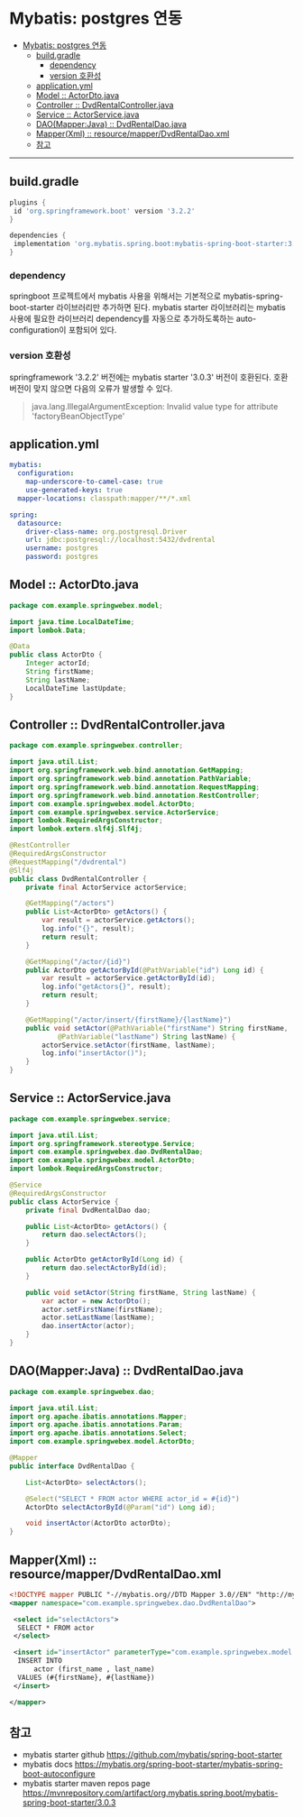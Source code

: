 # Mybatis: postgres 연동

- [Mybatis: postgres 연동](#mybatis-postgres-연동)
  - [build.gradle](#buildgradle)
    - [dependency](#dependency)
    - [version 호환성](#version-호환성)
  - [application.yml](#applicationyml)
  - [Model :: ActorDto.java](#model--actordtojava)
  - [Controller :: DvdRentalController.java](#controller--dvdrentalcontrollerjava)
  - [Service :: ActorService.java](#service--actorservicejava)
  - [DAO(Mapper:Java) :: DvdRentalDao.java](#daomapperjava--dvdrentaldaojava)
  - [Mapper(Xml) :: resource/mapper/DvdRentalDao.xml](#mapperxml--resourcemapperdvdrentaldaoxml)
  - [참고](#참고)

---

## build.gradle

```gradle
plugins {
 id 'org.springframework.boot' version '3.2.2'
}

dependencies {
 implementation 'org.mybatis.spring.boot:mybatis-spring-boot-starter:3.0.3'
}
```

### dependency

springboot 프로젝트에서 mybatis 사용을 위해서는 기본적으로 mybatis-spring-boot-starter 라이브러리만 추가하면 된다.
mybatis starter 라이브러리는 mybatis 사용에 필요한 라이브러리 dependency를 자동으로 추가하도록하는 auto-configuration이 포함되어 있다.

### version 호환성

springframework '3.2.2' 버전에는 mybatis starter '3.0.3' 버전이 호환된다.
호환 버전이 맞지 않으면 다음의 오류가 발생할 수 있다.
> java.lang.IllegalArgumentException: Invalid value type for attribute 'factoryBeanObjectType'

## application.yml

```yml
mybatis:
  configuration:
    map-underscore-to-camel-case: true
    use-generated-keys: true
  mapper-locations: classpath:mapper/**/*.xml

spring:
  datasource:
    driver-class-name: org.postgresql.Driver
    url: jdbc:postgresql://localhost:5432/dvdrental
    username: postgres
    password: postgres
```

## Model :: ActorDto.java

```java
package com.example.springwebex.model;

import java.time.LocalDateTime;
import lombok.Data;

@Data
public class ActorDto {
    Integer actorId;
    String firstName;
    String lastName;
    LocalDateTime lastUpdate;
}
```

## Controller :: DvdRentalController.java

```java
package com.example.springwebex.controller;

import java.util.List;
import org.springframework.web.bind.annotation.GetMapping;
import org.springframework.web.bind.annotation.PathVariable;
import org.springframework.web.bind.annotation.RequestMapping;
import org.springframework.web.bind.annotation.RestController;
import com.example.springwebex.model.ActorDto;
import com.example.springwebex.service.ActorService;
import lombok.RequiredArgsConstructor;
import lombok.extern.slf4j.Slf4j;

@RestController
@RequiredArgsConstructor
@RequestMapping("/dvdrental")
@Slf4j
public class DvdRentalController {
    private final ActorService actorService;

    @GetMapping("/actors")
    public List<ActorDto> getActors() {
        var result = actorService.getActors();
        log.info("{}", result);
        return result;
    }

    @GetMapping("/actor/{id}")
    public ActorDto getActorById(@PathVariable("id") Long id) {
        var result = actorService.getActorById(id);
        log.info("getActors{}", result);
        return result;
    }

    @GetMapping("/actor/insert/{firstName}/{lastName}")
    public void setActor(@PathVariable("firstName") String firstName,
            @PathVariable("lastName") String lastName) {
        actorService.setActor(firstName, lastName);
        log.info("insertActor()");
    }
}
```

## Service :: ActorService.java

```java
package com.example.springwebex.service;

import java.util.List;
import org.springframework.stereotype.Service;
import com.example.springwebex.dao.DvdRentalDao;
import com.example.springwebex.model.ActorDto;
import lombok.RequiredArgsConstructor;

@Service
@RequiredArgsConstructor
public class ActorService {
    private final DvdRentalDao dao;

    public List<ActorDto> getActors() {
        return dao.selectActors();
    }

    public ActorDto getActorById(Long id) {
        return dao.selectActorById(id);
    }

    public void setActor(String firstName, String lastName) {
        var actor = new ActorDto();
        actor.setFirstName(firstName);
        actor.setLastName(lastName);
        dao.insertActor(actor);
    }
}
```

## DAO(Mapper:Java) :: DvdRentalDao.java

```java
package com.example.springwebex.dao;

import java.util.List;
import org.apache.ibatis.annotations.Mapper;
import org.apache.ibatis.annotations.Param;
import org.apache.ibatis.annotations.Select;
import com.example.springwebex.model.ActorDto;

@Mapper
public interface DvdRentalDao {

    List<ActorDto> selectActors();

    @Select("SELECT * FROM actor WHERE actor_id = #{id}")
    ActorDto selectActorById(@Param("id") Long id);

    void insertActor(ActorDto actorDto);
}
```

## Mapper(Xml) :: resource/mapper/DvdRentalDao.xml

```xml
<!DOCTYPE mapper PUBLIC "-//mybatis.org//DTD Mapper 3.0//EN" "http://mybatis.org/dtd/mybatis-3-mapper.dtd">
<mapper namespace="com.example.springwebex.dao.DvdRentalDao">

 <select id="selectActors">
  SELECT * FROM actor
 </select>

 <insert id="insertActor" parameterType="com.example.springwebex.model.ActorDto">
  INSERT INTO
      actor (first_name , last_name)
  VALUES (#{firstName}, #{lastName})
 </insert>

</mapper>
```

## 참고

- mybatis starter github
  <https://github.com/mybatis/spring-boot-starter>
- mybatis docs
  <https://mybatis.org/spring-boot-starter/mybatis-spring-boot-autoconfigure>
- mybatis starter maven repos page
  <https://mvnrepository.com/artifact/org.mybatis.spring.boot/mybatis-spring-boot-starter/3.0.3>
